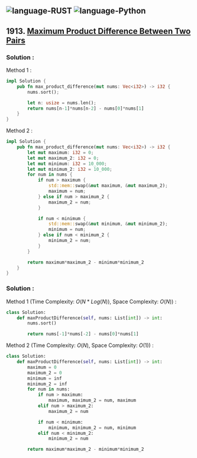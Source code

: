 ![language-RUST](https://img.shields.io/badge/RUST-8d4004?style=for-the-badge&logo=RUST)
![language-Python](https://img.shields.io/badge/Python-ffd43b?style=for-the-badge&logo=PYTHON)
---

## 1913. [Maximum Product Difference Between Two Pairs](https://leetcode.com/problems/maximum-product-difference-between-two-pairs)

### Solution :

Method 1 :
```rust
impl Solution {
    pub fn max_product_difference(mut nums: Vec<i32>) -> i32 {
        nums.sort();

        let n: usize = nums.len();
        return nums[n-1]*nums[n-2] - nums[0]*nums[1]
    }
}
```

Method 2 :
```rust
impl Solution {
    pub fn max_product_difference(mut nums: Vec<i32>) -> i32 {
        let mut maximum: i32 = 0;
        let mut maximum_2: i32 = 0;
        let mut minimum: i32 = 10_000;
        let mut minimum_2: i32 = 10_000;
        for num in nums {
            if num > maximum {
                std::mem::swap(&mut maximum, &mut maximum_2);
                maximum = num;
            } else if num > maximum_2 {
                maximum_2 = num;
            }

            if num < minimum {
                std::mem::swap(&mut minimum, &mut minimum_2);
                minimum = num;
            } else if num < minimum_2 {
                minimum_2 = num;
            }
        }

        return maximum*maximum_2 - minimum*minimum_2
    }
}
```

### Solution :

Method 1 (Time Complexity: $O(N*Log(N))$, Space Complexity: $O(N)$) :
```python
class Solution:
    def maxProductDifference(self, nums: List[int]) -> int:
        nums.sort()

        return nums[-1]*nums[-2] - nums[0]*nums[1]
```

Method 2 (Time Complexity: $O(N)$, Space Complexity: $O(1)$) :
```python
class Solution:
    def maxProductDifference(self, nums: List[int]) -> int:
        maximum = 0
        maximum_2 = 0
        minimum = inf
        minimum_2 = inf
        for num in nums:
            if num > maximum:
                maximum, maximum_2 = num, maximum
            elif num > maximum_2:
                maximum_2 = num

            if num < minimum:
                minimum, minimum_2 = num, minimum
            elif num < minimum_2:
                minimum_2 = num

        return maximum*maximum_2 - minimum*minimum_2
```
